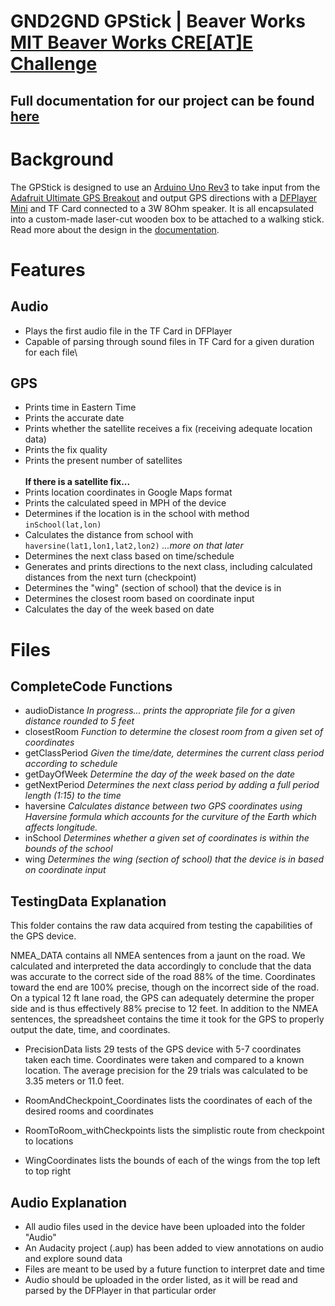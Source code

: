 # GND2GND GPStick | Beaver Works [MIT Beaver Works CRE[AT]E Challenge](https://sites.google.com/view/beaver-works-assistive-tech/create-challenge/the-challenge)
## Full documentation for our project can be found [here](https://docs.google.com/document/d/1__1h7gW_0Egsf5SJsRBOKp1m6WEZ-hCyr1FRJ5fe9_U/edit?usp=sharing)
# Background
  The GPStick is designed to use an [Arduino Uno Rev3](https://store.arduino.cc/products/arduino-uno-rev3) to take input from the [Adafruit Ultimate GPS Breakout](https://www.adafruit.com/product/746) and output GPS directions with a [DFPlayer Mini](https://wiki.dfrobot.com/DFPlayer_Mini_SKU_DFR0299) and TF Card connected to a 3W 8Ohm speaker. It is all encapsulated into a custom-made laser-cut wooden box to be attached to a walking stick. Read more about the design in the [documentation](https://docs.google.com/document/d/1__1h7gW_0Egsf5SJsRBOKp1m6WEZ-hCyr1FRJ5fe9_U/edit?usp=sharing).
# Features
## Audio
- Plays the first audio file in the TF Card in DFPlayer
- Capable of parsing through sound files in TF Card for a given duration for each file\
## GPS
- Prints time in Eastern Time
- Prints the accurate date
- Prints whether the satellite receives a fix (receiving adequate location data)
- Prints the fix quality
- Prints the present number of satellites\
\
**If there is a satellite fix...**
- Prints location coordinates in Google Maps format
- Prints the calculated speed in MPH of the device
- Determines if the location is in the school with method `inSchool(lat,lon)`
- Calculates the distance from school with `haversine(lat1,lon1,lat2,lon2)` _...more on that later_
- Determines the next class based on time/schedule
- Generates and prints directions to the next class, including calculated distances from the next turn (checkpoint)
- Determines the "wing" (section of school) that the device is in
- Determines the closest room based on coordinate input
- Calculates the day of the week based on date

# Files
## CompleteCode Functions
- audioDistance _In progress... prints the appropriate file for a given distance rounded to 5 feet_
- closestRoom _Function to determine the closest room from a given set of coordinates_
- getClassPeriod _Given the time/date, determines the current class period according to schedule_
- getDayOfWeek _Determine the day of the week based on the date_
- getNextPeriod _Determines the next class period by adding a full period length (1:15) to the time_
- haversine _Calculates distance between two GPS coordinates using Haversine formula which accounts for the curviture of the Earth which affects longitude._
- inSchool _Determines whether a given set of coordinates is within the bounds of the school_
- wing _Determines the wing (section of school) that the device is in based on coordinate input_

## TestingData Explanation
This folder contains the raw data acquired from testing the capabilities of the GPS device.

NMEA_DATA contains all NMEA sentences from a jaunt on the road. 
We calculated and interpreted the data accordingly to conclude that the data was accurate to the correct side of the road 88% of the time. 
Coordinates toward the end are 100% precise, though on the incorrect side of the road. 
On a typical 12 ft lane road, the GPS can adequately determine the proper side and is thus effectively 88% precise to 12 feet.
In addition to the NMEA sentences, the spreadsheet contains the time it took for the GPS to properly output the date, time, and coordinates.

- PrecisionData lists 29 tests of the GPS device with 5-7 coordinates taken each time. Coordinates were taken and compared to a known location. The average precision for the 29 trials was calculated to be 3.35 meters or 11.0 feet.

- RoomAndCheckpoint_Coordinates lists the coordinates of each of the desired rooms and coordinates

- RoomToRoom_withCheckpoints lists the simplistic route from checkpoint to locations

- WingCoordinates lists the bounds of each of the wings from the top left to top right

## Audio Explanation
- All audio files used in the device have been uploaded into the folder "Audio"
- An Audacity project (.aup) has been added to view annotations on audio and explore sound data
- Files are meant to be used by a future function to interpret date and time
- Audio should be uploaded in the order listed, as it will be read and parsed by the DFPlayer in that particular order
